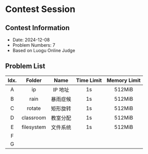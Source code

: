 # Contest Session

## Contest Information

- Date: 2024-12-08
- Problem Numbers: 7
- Based on Luogu Online Judge

## Problem List

| Idx. | Folder |    Name    | Time Limit | Memory Limit |
| :--: | :----: | :--------: | :--------: | :----------: |
|  A   | ip | IP 地址 | 1s | 512MiB |
|  B   | rain | 暴雨症候 | 1s | 512MiB |
|  C   | rotate | 矩形旋转 | 1s | 512MiB |
|  D   | classroom | 教室分配 | 1s | 512MiB |
|  E   | filesystem | 文件系统 | 1s | 512MiB |
|  F   |||||
|  G   |||||

